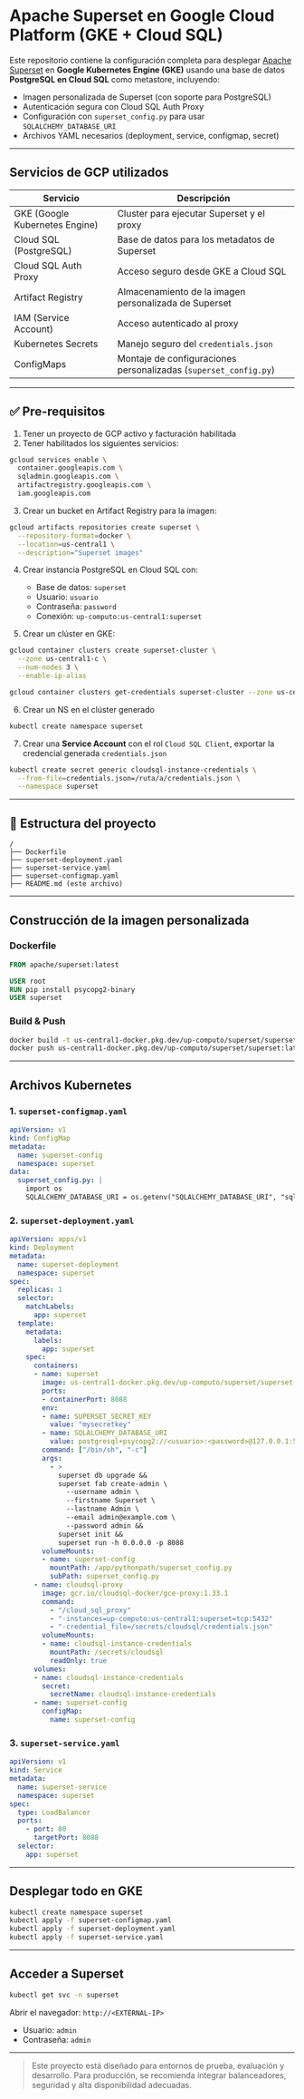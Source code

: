 
# Apache Superset en Google Cloud Platform (GKE + Cloud SQL)

Este repositorio contiene la configuración completa para desplegar [Apache Superset](https://github.com/apache/superset) en **Google Kubernetes Engine (GKE)** usando una base de datos **PostgreSQL en Cloud SQL** como metastore, incluyendo:

- Imagen personalizada de Superset (con soporte para PostgreSQL)
- Autenticación segura con Cloud SQL Auth Proxy
- Configuración con `superset_config.py` para usar `SQLALCHEMY_DATABASE_URI`
- Archivos YAML necesarios (deployment, service, configmap, secret)

---

##  Servicios de GCP utilizados

| Servicio | Descripción |
|----------|-------------|
| GKE (Google Kubernetes Engine) | Cluster para ejecutar Superset y el proxy |
| Cloud SQL (PostgreSQL) | Base de datos para los metadatos de Superset |
| Cloud SQL Auth Proxy | Acceso seguro desde GKE a Cloud SQL |
| Artifact Registry | Almacenamiento de la imagen personalizada de Superset |
| IAM (Service Account) | Acceso autenticado al proxy |
| Kubernetes Secrets | Manejo seguro del `credentials.json` |
| ConfigMaps | Montaje de configuraciones personalizadas (`superset_config.py`) |

---

## ✅ Pre-requisitos

1. Tener un proyecto de GCP activo y facturación habilitada
2. Tener habilitados los siguientes servicios:

```bash
gcloud services enable \
  container.googleapis.com \
  sqladmin.googleapis.com \
  artifactregistry.googleapis.com \
  iam.googleapis.com
```

3. Crear un bucket en Artifact Registry para la imagen:

```bash
gcloud artifacts repositories create superset \
  --repository-format=docker \
  --location=us-central1 \
  --description="Superset images"
```

4. Crear instancia PostgreSQL en Cloud SQL con:
   - Base de datos: `superset`
   - Usuario: `usuario`
   - Contraseña: `password`
   - Conexión: `up-computo:us-central1:superset`

5. Crear un clúster en GKE:

```bash
gcloud container clusters create superset-cluster \
  --zone us-central1-c \
  --num-nodes 3 \
  --enable-ip-alias

gcloud container clusters get-credentials superset-cluster --zone us-central1-c

```
6. Crear un NS en el clúster generado

```bash
kubectl create namespace superset
```

7. Crear una **Service Account** con el rol `Cloud SQL Client`, exportar la credencial generada `credentials.json`

```bash
kubectl create secret generic cloudsql-instance-credentials \
  --from-file=credentials.json=/ruta/a/credentials.json \
  --namespace superset
```

---

## 📁 Estructura del proyecto

```
/
├── Dockerfile
├── superset-deployment.yaml
├── superset-service.yaml
├── superset-configmap.yaml
├── README.md (este archivo)
```

---

##  Construcción de la imagen personalizada

### Dockerfile

```dockerfile
FROM apache/superset:latest

USER root
RUN pip install psycopg2-binary
USER superset
```

### Build & Push

```bash
docker build -t us-central1-docker.pkg.dev/up-computo/superset/superset:latest .
docker push us-central1-docker.pkg.dev/up-computo/superset/superset:latest
```

---

##  Archivos Kubernetes

### 1. `superset-configmap.yaml`

```yaml
apiVersion: v1
kind: ConfigMap
metadata:
  name: superset-config
  namespace: superset
data:
  superset_config.py: |
    import os
    SQLALCHEMY_DATABASE_URI = os.getenv("SQLALCHEMY_DATABASE_URI", "sqlite:////app/superset_home/superset.db")
```

### 2. `superset-deployment.yaml`

```yaml
apiVersion: apps/v1
kind: Deployment
metadata:
  name: superset-deployment
  namespace: superset
spec:
  replicas: 1
  selector:
    matchLabels:
      app: superset
  template:
    metadata:
      labels:
        app: superset
    spec:
      containers:
      - name: superset
        image: us-central1-docker.pkg.dev/up-computo/superset/superset:latest
        ports:
        - containerPort: 8088
        env:
        - name: SUPERSET_SECRET_KEY
          value: "mysecretkey"
        - name: SQLALCHEMY_DATABASE_URI
          value: postgresql+psycopg2://<usuario>:<password>@127.0.0.1:5432/superset
        command: ["/bin/sh", "-c"]
        args:
          - >
            superset db upgrade &&
            superset fab create-admin \
              --username admin \
              --firstname Superset \
              --lastname Admin \
              --email admin@example.com \
              --password admin &&
            superset init &&
            superset run -h 0.0.0.0 -p 8088
        volumeMounts:
        - name: superset-config
          mountPath: /app/pythonpath/superset_config.py
          subPath: superset_config.py
      - name: cloudsql-proxy
        image: gcr.io/cloudsql-docker/gce-proxy:1.33.1
        command:
          - "/cloud_sql_proxy"
          - "-instances=up-computo:us-central1:superset=tcp:5432"
          - "-credential_file=/secrets/cloudsql/credentials.json"
        volumeMounts:
        - name: cloudsql-instance-credentials
          mountPath: /secrets/cloudsql
          readOnly: true
      volumes:
      - name: cloudsql-instance-credentials
        secret:
          secretName: cloudsql-instance-credentials
      - name: superset-config
        configMap:
          name: superset-config
```

### 3. `superset-service.yaml`

```yaml
apiVersion: v1
kind: Service
metadata:
  name: superset-service
  namespace: superset
spec:
  type: LoadBalancer
  ports:
    - port: 80
      targetPort: 8088
  selector:
    app: superset
```

---

##  Desplegar todo en GKE

```bash
kubectl create namespace superset
kubectl apply -f superset-configmap.yaml
kubectl apply -f superset-deployment.yaml
kubectl apply -f superset-service.yaml
```

---

##  Acceder a Superset

```bash
kubectl get svc -n superset
```

Abrir el navegador: `http://<EXTERNAL-IP>`

- Usuario: `admin`
- Contraseña: `admin`

---


> Este proyecto está diseñado para entornos de prueba, evaluación y desarrollo. Para producción, se recomienda integrar balanceadores, seguridad y alta disponibilidad adecuadas.
